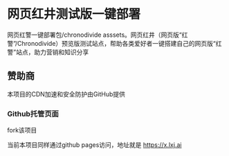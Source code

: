 # 网页红井测试版一键部署

网页红警一键部署包/chronodivide asssets。网页红井（网页版“红警”/Chronodivide）预览版测试站点，帮助各类爱好者一键搭建自己的网页版“红警”站点，助力营销和知识分享

## 赞助商

本项目的CDN加速和安全防护由GitHub提供

### Github托管页面

fork该项目

当前本项目同样通过github pages访问，地址就是 https://x.lxj.ai




